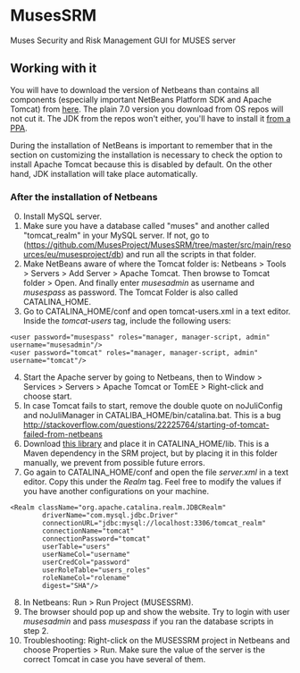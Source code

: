 # MusesSRM

Muses Security and Risk Management GUI for MUSES server

## Working with it

You will have to download the version of Netbeans than contains all components (especially important NetBeans Platform SDK and Apache Tomcat) from [here](https://netbeans.org/downloads/). The plain 7.0 version you download from OS repos will not cut it. The JDK from the repos won't either, you'll have to install it [from a PPA](http://www.webupd8.org/2012/01/install-oracle-java-jdk-7-in-ubuntu-via.html).

During the installation of NetBeans is important to remember that in the section on customizing the installation is necessary to check the option to install Apache Tomcat because this is disabled by default. On the other hand, JDK installation will take place automatically.

### After the installation of Netbeans

0. Install MySQL server.
1. Make sure you have a database called "muses" and another called "tomcat_realm" in your MySQL server. If not, go to (https://github.com/MusesProject/MusesSRM/tree/master/src/main/resources/eu/musesproject/db) and run all the scripts in that folder.
2. Make NetBeans aware of where the Tomcat folder is: Netbeans > Tools > Servers > Add Server > Apache Tomcat.
Then browse to Tomcat folder > Open. And finally enter _musesadmin_ as username and _musespass_ as password.
The Tomcat Folder is also called CATALINA_HOME.
3. Go to CATALINA_HOME/conf and open tomcat-users.xml in a text editor. Inside the _tomcat-users_ tag, include the following users:
```
<user password="musespass" roles="manager, manager-script, admin" username="musesadmin"/>
<user password="tomcat" roles="manager, manager-script, admin" username="tomcat"/>
```
4. Start the Apache server by going to Netbeans, then to Window > Services > Servers > Apache Tomcat or TomEE > Right-click and choose start.
5.  In case Tomcat fails to start, remove the double quote on noJuliConfig and noJuliManager in CATALIBA_HOME/bin/catalina.bat. This is a bug http://stackoverflow.com/questions/22225764/starting-of-tomcat-failed-from-netbeans
6. Download [this library](http://mvnrepository.com/artifact/mysql/mysql-connector-java/5.1.30) and place it in CATALINA_HOME/lib. This is a Maven dependency in the SRM project, but by placing it in this folder manually, we prevent from possible future errors.
7. Go again to CATALINA_HOME/conf and open the file _server.xml_ in a text editor. Copy this under the _Realm_ tag. Feel free to modify the values if you have another configurations on your machine.
```
<Realm className="org.apache.catalina.realm.JDBCRealm"
		driverName="com.mysql.jdbc.Driver"
		connectionURL="jdbc:mysql://localhost:3306/tomcat_realm"
		connectionName="tomcat"
		connectionPassword="tomcat"
		userTable="users"
		userNameCol="username"
		userCredCol="password"
		userRoleTable="users_roles"
		roleNameCol="rolename"
		digest="SHA"/>
```
8. In Netbeans: Run > Run Project (MUSESSRM).
9. The browser should pop up and show the website. Try to login with user _musesadmin_ and pass _musespass_ if you ran the database scripts in step 2.
10. Troubleshooting: Right-click on the MUSESSRM project in Netbeans and choose Properties > Run. Make sure the value of the server is the correct Tomcat in case you have several of them.
